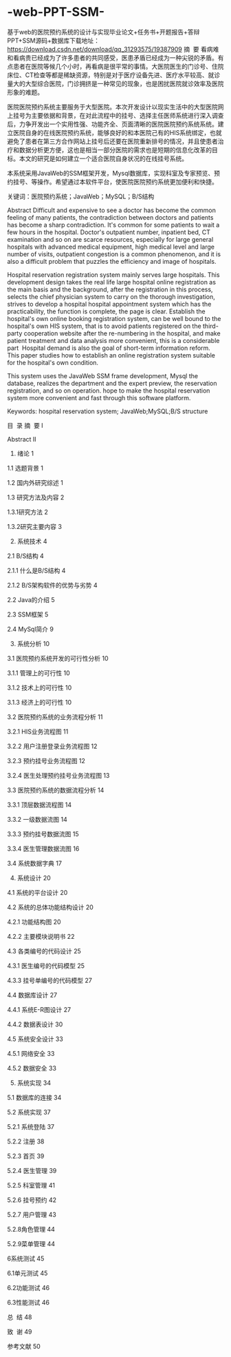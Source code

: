 # -web-PPT-SSM-
基于web的医院预约系统的设计与实现毕业论文+任务书+开题报告+答辩PPT+SSM源码+数据库
​
下载地址：https://download.csdn.net/download/qq_31293575/19387909
摘  要
看病难和看病贵已经成为了许多患者的共同感受，医患矛盾已经成为一种尖锐的矛盾。有点患者在医院等候几个小时，再看病是很平常的事情。大医院医生的门诊号、住院床位、CT检查等都是稀缺资源，特别是对于医疗设备先进、医疗水平较高、就诊量大的大型综合医院，门诊拥挤是一种常见的现象，也是困扰医院就诊效率及医院形象的难题。

医院医院预约系统主要服务于大型医院。本次开发设计以现实生活中的大型医院网上挂号为主要依据和背景，在对此流程中的挂号、选择主任医师系统进行深入调查后，力争开发出一个实用性强、功能齐全、页面清晰的医院医院预约系统系统。建立医院自身的在线医院预约系统，能够良好的和本医院己有的HIS系统绑定，也就避免了患者在第三方合作网站上挂号后还要在医院重新排号的情况，并且使患者治疗和数据分析更方便，这也是相当一部分医院的需求也是短期的信息化改革的目标。本文的研究是如何建立一个适合医院自身状况的在线挂号系统。

本系统采用JavaWeb的SSM框架开发，Mysql数据库，实现科室及专家预览、预约挂号、等操作。希望通过本软件平台，使医院医院预约系统更加便利和快捷。

关键词：医院预约系统；JavaWeb；MySQL；B/S结构

Abstract
Difficult and expensive to see a doctor has become the common feeling of many patients, the contradiction between doctors and patients has become a sharp contradiction. It's common for some patients to wait a few hours in the hospital. Doctor's outpatient number, inpatient bed, CT examination and so on are scarce resources, especially for large general hospitals with advanced medical equipment, high medical level and large number of visits, outpatient congestion is a common phenomenon, and it is also a difficult problem that puzzles the efficiency and image of hospitals.

Hospital reservation registration system mainly serves large hospitals. This development design takes the real life large hospital online registration as the main basis and the background, after the registration in this process, selects the chief physician system to carry on the thorough investigation, strives to develop a hospital hospital appointment system which has the practicability, the function is complete, the page is clear. Establish the hospital's own online booking registration system, can be well bound to the hospital's own HIS system, that is to avoid patients registered on the third-party cooperation website after the re-numbering in the hospital, and make patient treatment and data analysis more convenient, this is a considerable part  Hospital demand is also the goal of short-term information reform. This paper studies how to establish an online registration system suitable for the hospital's own condition.

This system uses the JavaWeb SSM frame development, Mysql the database, realizes the department and the expert preview, the reservation registration, and so on operation. hope to make the hospital reservation system more convenient and fast through this software platform.

Keywords: hospital reservation system; JavaWeb;MySQL;B/S structure


目  录
摘  要 I

Abstract II

1. 绪论 1

1.1 选题背景 1

1.2 国内外研究综述 1

1.3 研究方法及内容 2

1.3.1研究方法 2

1.3.2研究主要内容 3

2. 系统技术 4

2.1 B/S结构 4

2.1.1 什么是B/S结构 4

2.1.2 B/S架构软件的优势与劣势 4

2.2 Java的介绍 5

2.3 SSM框架 5

2.4 MySql简介 9

3. 系统分析 10

3.1 医院预约系统开发的可行性分析 10

3.1.1 管理上的可行性 10

3.1.2 技术上的可行性 10

3.1.3 经济上的可行性 10

3.2 医院预约系统的业务流程分析 11

3.2.1 HIS业务流程图 11

3.2.2 用户注册登录业务流程图 12

3.2.3 预约挂号业务流程图 12

3.2.4 医生处理预约挂号业务流程图 13

3.3 医院预约系统的数据流程分析 14

3.3.1 顶层数据流程图 14

3.3.2 一级数据流图 14

3.3.3 预约挂号数据流图 15

3.3.4 医生管理数据流图 16

3.4 系统数据字典 17

4. 系统设计 20

4.1 系统的平台设计 20

4.2 系统的总体功能结构设计 20

4.2.1 功能结构图 20

4.2.2 主要模块说明书 22

4.3 各类编号的代码设计 25

4.3.1 医生编号的代码模型 25

4.3.3 挂号单编号的代码模型 27

4.4 数据库设计 27

4.4.1 系统E-R图设计 27

4.4.2 数据表设计 30

4.5 系统安全设计 33

4.5.1 网络安全 33

4.5.2 数据安全 33

5. 系统实现 34

5.1 数据库的连接 34

5.2 系统实现 37

5.2.1 系统登陆 37

5.2.2 注册 38

5.2.3 首页 39

5.2.4 医生管理 39

5.2.5 科室管理 41

5.2.6 挂号预约 42

5.2.7 用户管理 43

5.2.8角色管理 44

5.2.9菜单管理 44

6系统测试 45

6.1单元测试 45

6.2功能测试 46

6.3性能测试 46

总  结 48

致  谢 49

参考文献 50

                

​
